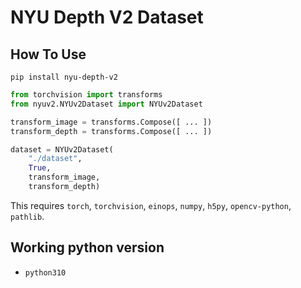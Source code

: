 # NYU Depth V2 Dataset

## How To Use
```shell
pip install nyu-depth-v2
```

```python
from torchvision import transforms
from nyuv2.NYUv2Dataset import NYUv2Dataset

transform_image = transforms.Compose([ ... ])
transform_depth = transforms.Compose([ ... ])

dataset = NYUv2Dataset(
    "./dataset", 
    True, 
    transform_image,
    transform_depth)
```

This requires `torch`, `torchvision`, `einops`, `numpy`, `h5py`, `opencv-python`,  `pathlib`.

## Working python version
- `python310`
